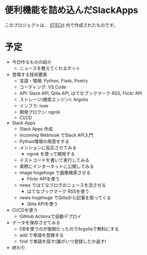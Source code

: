 # 便利機能を詰め込んだSlackApps

このプロジェクトは、 [STECH](https://peraichi.com/landing_pages/view/stech2020) 内で作成されたものです。

# 予定

- 今日作るものの紹介
  - ニュースを教えてくれるボット
- 登場する技術要素
  - 言語・環境: Python, Flask, Poetry
  - コーディング: VS Code
  - API: Slack API, Qiita API, はてなブックマーク RSS, Flickr API
  - ストレージ(検索エンジン): Argolia
  - インフラ: now
  - 開発プロクシ: ngrok
  - CI/CD
- Slack Apps
  - Slack Apps 作成
  - Incoming Webhook でSlack API入門
  - Python環境の用意をする
  - メンションに反応させてみる
    - ngrok を使って開発する
  - テストコードを書いて実行してみる
  - 実際にインターネットに公開してみる
  - image hogehoge で画像検索させる
    - Flickr APIを使う
  - news ではてなブログのニュースを流させる
    - はてなブックマーク RSSを使う
  - news hogehoge でQiitaから記事を取ってくる
    - Qiita APIを使う
- CI/CDを使う
  - GitHub Actionsで自動デプロイ
- データを保存させてみる
  - DBを使うのが面倒だったのでArgoliaで無料にする
  - add で単語を登録する
  - find で単語を探す(誰がいつ登録したか返す)
- 終わり
